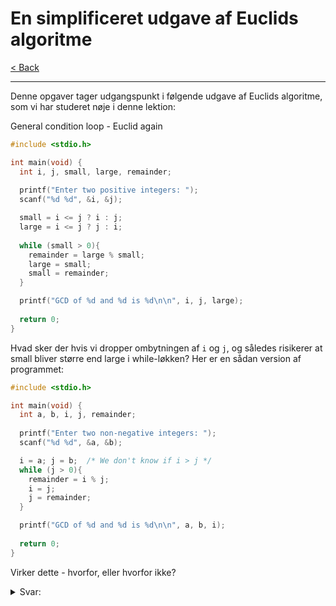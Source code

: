# En simplificeret udgave af Euclids algoritme

[< Back](../README.md)

---

Denne opgaver tager udgangspunkt i følgende udgave af Euclids algoritme, som vi har studeret nøje i denne lektion:

General condition loop - Euclid again

```c
#include <stdio.h>

int main(void) {
  int i, j, small, large, remainder;
 
  printf("Enter two positive integers: ");
  scanf("%d %d", &i, &j);

  small = i <= j ? i : j;
  large = i <= j ? j : i;
  
  while (small > 0){
    remainder = large % small;
    large = small;
    small = remainder;
  }

  printf("GCD of %d and %d is %d\n\n", i, j, large);
  
  return 0;
}   
```

Hvad sker der hvis vi dropper ombytningen af `i` og `j`, og således risikerer at small bliver større end large i while-løkken? Her er en sådan version af programmet:

```c
#include <stdio.h>

int main(void) {
  int a, b, i, j, remainder;
 
  printf("Enter two non-negative integers: ");
  scanf("%d %d", &a, &b);

  i = a; j = b;  /* We don't know if i > j */  
  while (j > 0){
    remainder = i % j;
    i = j;
    j = remainder;
  }

  printf("GCD of %d and %d is %d\n\n", a, b, i);
  
  return 0;
}   
```

Virker dette - hvorfor, eller hvorfor ikke?

<details>
  <summary>Svar:</summary>
  Det vriker, fordi den første beregning ikke kan gå op nogen gange, vilket gør `i % j == i`, hvilket gør at resterende del af løkken bytter rundt på `i` og `j`. Derfra bliver `i` den større og `j` den mindre. Uden sortering bliver der dermed kørt en extra gang i løkken istedet for.
</details>
